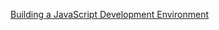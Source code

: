[Building a JavaScript Development Environment](https://app.pluralsight.com/library/courses/javascript-development-environment/table-of-contents)
